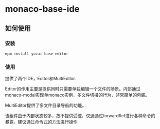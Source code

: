 # monaco-base-ide

## 如何使用

### 安装

```
npm install yuzai-base-editor
```

### 使用

提供了两个IDE，Editor和MultiEditor.

Editor的作用主要是提供同时只需要单独编辑一个文件的场景。内部通过monaco-modal实现单monaco实例，多文件切换的行为，非常简单的包装。

MultiEditor提供了多文件目录导航的功能。

该组件由于内部状态较多，故不提供受控，仅通通过forwardRef进行各种命令的暴露。建议通过命令式的方法进行操作
